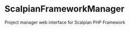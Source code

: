 ScalpianFrameworkManager
========================

Project manager web interface for Scalpian PHP Framework
